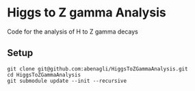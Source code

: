 # Higgs to Z gamma Analysis
Code for the analysis of H to Z gamma decays

## Setup
   ```
   git clone git@github.com:abenagli/HiggsToZGammaAnalysis.git
   cd HiggsToZGammaAnalysis
   git submodule update --init --recursive
   ```
